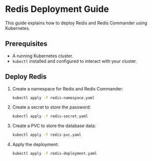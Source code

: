 # **Redis Deployment Guide**

This guide explains how to deploy Redis and Redis Commander using Kubernetes.

## Prerequisites

- A running Kubernetes cluster.
- `kubectl` installed and configured to interact with your cluster.

## Deploy Redis

1. Create a namespace for Redis and Redis Commander:

   ```bash
   kubectl apply -f redis-namespace.yaml

   ```

2. Create a secret to store the password:

   ```bash
   kubectl apply -f redis-secret.yaml

   ```

3. Create a PVC to store the database data:

   ```bash
   kubectl apply -f redis-pvc.yaml

   ```

4. Apply the deployment:

   ```bash
   kubectl apply -f redis-deployment.yaml

   ```
